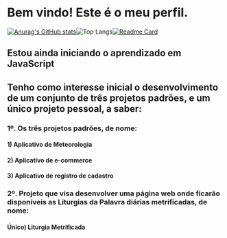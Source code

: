 # Bem vindo! Este é o meu perfil.
[![Anurag's GitHub stats](https://github-readme-stats.vercel.app/api?username=rgnc25)](https://github.com/anuraghazra/github-readme-stats)![Top Langs](https://github-readme-stats.vercel.app/api/top-langs/?username=rgnc25)[![Readme Card](https://github-readme-stats.vercel.app/api/pin/?username=rgnc25&repo=rgnc25)](https://github.com/anuraghazra/github-readme-stats)
## Estou ainda iniciando o aprendizado em JavaScript
## Tenho como interesse inicial o desenvolvimento de um conjunto de três projetos padrões, e um único projeto pessoal, a saber:

### 1º. Os três projetos padrões, de nome:
  #### 1) Aplicativo de Meteorologia
  #### 2) Aplicativo de e-commerce
  #### 3) Aplicativo de registro de cadastro

### 2º. Projeto que visa desenvolver uma página web onde ficarão disponíveis as Liturgias da Palavra diárias metrificadas, de nome:
  #### Único) Liturgia Metrificada
